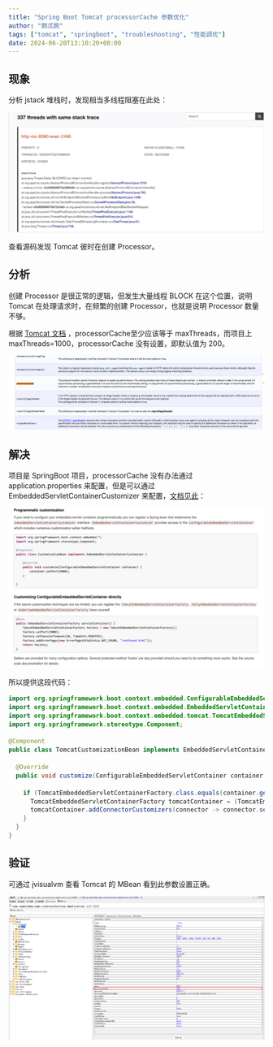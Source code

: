 ```yaml
---
title: "Spring Boot Tomcat processorCache 参数优化"
author: "颇忒脱"
tags: ["tomcat", "springboot", "troubleshooting", "性能调优"]
date: 2024-06-20T13:10:20+08:00
---
```


<!--more-->

## 现象

分析 jstack 堆栈时，发现相当多线程阻塞在此处：

![](1.png)

查看源码发现 Tomcat 彼时在创建 Processor。

## 分析

创建 Processor 是很正常的逻辑，但发生大量线程 BLOCK 在这个位置，说明 Tomcat 在处理请求时，在频繁的创建 Processor，也就是说明 Processor 数量不够。

根据 [Tomcat 文档][1] ，processorCache至少应该等于 maxThreads，而项目上 maxThreads=1000，processorCache 没有设置，即默认值为 200。

![](2.png)


## 解决

项目是 SpringBoot 项目，processorCache 没有办法通过 application.properties 来配置，但是可以通过 EmbeddedServletContainerCustomizer 来配置，[文档见此][2]：

![](3.png)

所以提供这段代码：

```java
import org.springframework.boot.context.embedded.ConfigurableEmbeddedServletContainer;
import org.springframework.boot.context.embedded.EmbeddedServletContainerCustomizer;
import org.springframework.boot.context.embedded.tomcat.TomcatEmbeddedServletContainerFactory;
import org.springframework.stereotype.Component;

@Component
public class TomcatCustomizationBean implements EmbeddedServletContainerCustomizer {

  @Override
  public void customize(ConfigurableEmbeddedServletContainer container) {

    if (TomcatEmbeddedServletContainerFactory.class.equals(container.getClass())) {
      TomcatEmbeddedServletContainerFactory tomcatContainer = (TomcatEmbeddedServletContainerFactory) container;
      tomcatContainer.addConnectorCustomizers(connector -> connector.setProperty("processorCache", "1000"));
    }
  }
}
```

## 验证

可通过 jvisualvm 查看 Tomcat 的 MBean 看到此参数设置正确。

![](4.png)

[1]: https://tomcat.apache.org/tomcat-8.5-doc/config/http.html
[2]: https://docs.spring.io/spring-boot/docs/1.5.14.RELEASE/reference/htmlsingle/#boot-features-programmatic-embedded-container-customization
